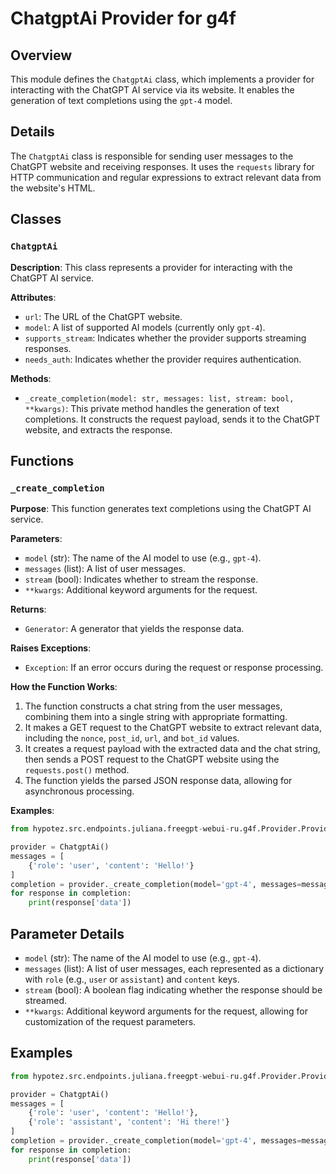 # ChatgptAi Provider for g4f

## Overview

This module defines the `ChatgptAi` class, which implements a provider for interacting with the ChatGPT AI service via its website. It enables the generation of text completions using the `gpt-4` model.

## Details

The `ChatgptAi` class is responsible for sending user messages to the ChatGPT website and receiving responses. It uses the `requests` library for HTTP communication and regular expressions to extract relevant data from the website's HTML.

## Classes

### `ChatgptAi`

**Description**: This class represents a provider for interacting with the ChatGPT AI service.

**Attributes**:

- `url`: The URL of the ChatGPT website.
- `model`: A list of supported AI models (currently only `gpt-4`).
- `supports_stream`: Indicates whether the provider supports streaming responses.
- `needs_auth`: Indicates whether the provider requires authentication.

**Methods**:

- `_create_completion(model: str, messages: list, stream: bool, **kwargs)`: This private method handles the generation of text completions. It constructs the request payload, sends it to the ChatGPT website, and extracts the response.


## Functions

### `_create_completion`

**Purpose**: This function generates text completions using the ChatGPT AI service.

**Parameters**:

- `model` (str): The name of the AI model to use (e.g., `gpt-4`).
- `messages` (list): A list of user messages.
- `stream` (bool): Indicates whether to stream the response.
- `**kwargs`: Additional keyword arguments for the request.

**Returns**:

- `Generator`: A generator that yields the response data.

**Raises Exceptions**:

- `Exception`: If an error occurs during the request or response processing.

**How the Function Works**:

1. The function constructs a chat string from the user messages, combining them into a single string with appropriate formatting.
2. It makes a GET request to the ChatGPT website to extract relevant data, including the `nonce`, `post_id`, `url`, and `bot_id` values.
3. It creates a request payload with the extracted data and the chat string, then sends a POST request to the ChatGPT website using the `requests.post()` method.
4. The function yields the parsed JSON response data, allowing for asynchronous processing.

**Examples**:

```python
from hypotez.src.endpoints.juliana.freegpt-webui-ru.g4f.Provider.Providers.ChatgptAi import ChatgptAi

provider = ChatgptAi()
messages = [
    {'role': 'user', 'content': 'Hello!'}
]
completion = provider._create_completion(model='gpt-4', messages=messages)
for response in completion:
    print(response['data'])
```

## Parameter Details

- `model` (str): The name of the AI model to use (e.g., `gpt-4`).
- `messages` (list): A list of user messages, each represented as a dictionary with `role` (e.g., `user` or `assistant`) and `content` keys.
- `stream` (bool): A boolean flag indicating whether the response should be streamed.
- `**kwargs`: Additional keyword arguments for the request, allowing for customization of the request parameters.

## Examples

```python
from hypotez.src.endpoints.juliana.freegpt-webui-ru.g4f.Provider.Providers.ChatgptAi import ChatgptAi

provider = ChatgptAi()
messages = [
    {'role': 'user', 'content': 'Hello!'},
    {'role': 'assistant', 'content': 'Hi there!'}
]
completion = provider._create_completion(model='gpt-4', messages=messages, stream=False)
for response in completion:
    print(response['data'])
```